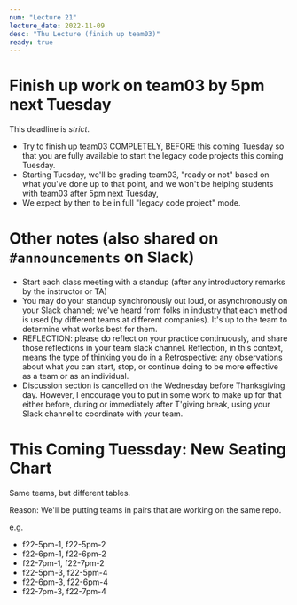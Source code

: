 ```yaml
---
num: "Lecture 21"
lecture_date: 2022-11-09
desc: "Thu Lecture (finish up team03)"
ready: true
---
```



# Finish up work on team03 by 5pm next Tuesday

This deadline is *strict*.

* Try to finish up team03 COMPLETELY, BEFORE this coming Tuesday so that you are fully available to start the legacy code projects this coming Tuesday.  
* Starting Tuesday, we'll be grading team03, "ready or not" based on what you've done up to that point, and we won't be helping students with team03 after 5pm next Tuesday,
* We expect by then to be in full "legacy code project" mode.

# Other notes (also shared on `#announcements` on Slack)

* Start each class meeting with a standup (after any introductory remarks by the instructor or TA)
* You may do your standup synchronously out loud, or asynchronously on your Slack channel; we've heard from folks in industry that each method is used (by different teams at different companies).  It's up to the team to determine what works best for them.
* REFLECTION: please do reflect on your practice continuously, and share those reflections in your team slack channel.   Reflection, in this context, means the type of thinking you do in a Retrospective: any observations about what you can start, stop, or continue doing to be more effective as a team or as an individual.
* Discussion section is cancelled on the Wednesday before Thanksgiving day.   However, I encourage you to put in some work to make up for that either before, during or immediately after T'giving break, using your Slack channel to coordinate with your team.

# This Coming Tuessday: New Seating Chart

Same teams, but different tables.

Reason: We'll be putting teams in pairs that are working on the same repo.

e.g. 

* f22-5pm-1, f22-5pm-2
* f22-6pm-1, f22-6pm-2
* f22-7pm-1, f22-7pm-2
* f22-5pm-3, f22-5pm-4
* f22-6pm-3, f22-6pm-4
* f22-7pm-3, f22-7pm-4



